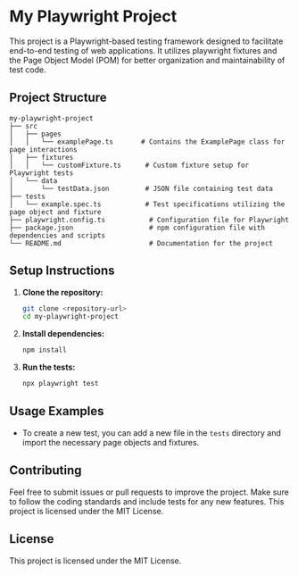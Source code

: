 # My Playwright Project

This project is a Playwright-based testing framework designed to facilitate end-to-end testing of web applications. It utilizes playwright fixtures and the Page Object Model (POM) for better organization and maintainability of test code.

## Project Structure

```text
my-playwright-project
├── src
│   ├── pages
│   │   └── examplePage.ts       # Contains the ExamplePage class for page interactions
│   ├── fixtures
│   │   └── customFixture.ts      # Custom fixture setup for Playwright tests
│   └── data
│       └── testData.json         # JSON file containing test data
├── tests
│   └── example.spec.ts           # Test specifications utilizing the page object and fixture
├── playwright.config.ts           # Configuration file for Playwright
├── package.json                   # npm configuration file with dependencies and scripts
└── README.md                      # Documentation for the project
```

## Setup Instructions

1. **Clone the repository:**

   ```bash
   git clone <repository-url>
   cd my-playwright-project
   ```

2. **Install dependencies:**

   ```bash
   npm install
   ```

3. **Run the tests:**

   ```bash
   npx playwright test
   ```

## Usage Examples

- To create a new test, you can add a new file in the `tests` directory and import the necessary page objects and fixtures.

## Contributing

Feel free to submit issues or pull requests to improve the project. Make sure to follow the coding standards and include tests for any new features.
This project is licensed under the MIT License.

## License

This project is licensed under the MIT License.
